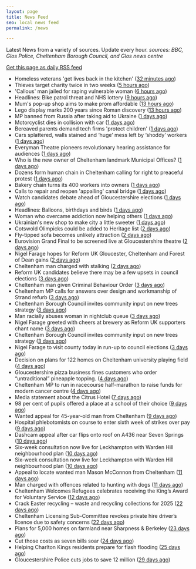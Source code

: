 ```yaml
---
layout: page
title: News Feed
seo: local news feed
permalink: /news

---
```


Latest News from a variety of sources. Update every hour.
_sources: BBC, Glos Police, Cheltenham Borough Council, and Glos news centre_

[Get this page as daily RSS feed](/daily.rss)

<!-- news_marker starts -->
- Homeless veterans 'get lives back in the kitchen' ([32 minutes ago](https://www.bbc.com/news/articles/cwyqkklqlr4o))
- Thieves target charity twice in two weeks ([5 hours ago](https://www.bbc.com/news/articles/cp8kd7n7e6yo))
- 'Callous' man jailed for raping vulnerable woman ([6 hours ago](https://www.bbc.com/news/articles/cp8v6n12p33o))
- Headlines: Bike patrol threat and NHS lottery ([9 hours ago](https://www.bbc.com/news/articles/c99p53ee293o))
- Mum's pop-up shop aims to make prom affordable ([13 hours ago](https://www.bbc.com/news/articles/c62xw4y0d70o))
- Lego display marks 200 years since Roman discovery ([13 hours ago](https://www.bbc.com/news/articles/c4g49n0q8x0o))
- MP banned from Russia after taking aid to Ukraine ([1 days ago](https://www.bbc.com/news/articles/c89g5xw53y2o))
- Motorcyclist dies in collision with car ([1 days ago](https://www.bbc.com/news/articles/c5ygvm160jgo))
- Bereaved parents demand tech firms 'protect children' ([1 days ago](https://www.bbc.com/news/articles/cvgn3gnee77o))
- Cars splattered, walls stained and ‘huge’ mess left by ‘shoddy’ workers ([1 days ago](https://gloucesternewscentre.co.uk/cars-splattered-walls-stained-and-huge-mess-left-by-shoddy-workers/))
- Everyman Theatre pioneers revolutionary hearing assistance for audiences ([1 days ago](https://gloucesternewscentre.co.uk/everyman-theatre-pioneers-revolutionary-hearing-assistance-for-audiences/))
- Who is the new owner of Cheltenham landmark Municipal Offices? ([1 days ago](https://gloucesternewscentre.co.uk/who-is-the-new-owner-of-cheltenham-landmark-municipal-offices/))
- Dozens form human chain in Cheltenham calling for right to preaceful protest ([1 days ago](https://gloucesternewscentre.co.uk/dozens-form-human-chain-in-cheltenham-calling-for-right-to-preaceful-protest/))
- Bakery chain turns its 400 workers into owners ([1 days ago](https://www.bbc.com/news/articles/cwy08yk3egyo))
- Calls to repair and reopen 'appalling' canal bridge ([1 days ago](https://www.bbc.com/news/articles/c20z40kmjn4o))
- Watch candidates debate ahead of Gloucestershire elections ([1 days ago](https://www.bbc.com/news/videos/cp8j4nk77xdo))
- Headlines: Balloons, birthdays and birds ([1 days ago](https://www.bbc.com/news/articles/cm248d2z2l8o))
- Woman who overcame addiction now helping others ([1 days ago](https://www.bbc.com/news/articles/cx2880jzyg4o))
- Ukrainian's new shop to make city a little sweeter ([1 days ago](https://www.bbc.com/news/articles/c8epxzr381jo))
- Cotswold Olimpicks could be added to Heritage list ([2 days ago](https://www.bbc.com/news/articles/c20xl9qkx2qo))
- Fly-tipped sofa becomes unlikely attraction ([2 days ago](https://www.bbc.com/news/articles/cgrgd7nz912o))
- Eurovision Grand Final to be screened live at Gloucestershire theatre ([2 days ago](https://gloucesternewscentre.co.uk/eurovision-grand-final-to-be-screened-live-at-gloucestershire-theatre/))
- Nigel Farage hopes for Reform UK Gloucester, Cheltenham and Forest of Dean gains ([2 days ago](https://gloucesternewscentre.co.uk/nigel-farage-hopes-for-reform-uk-gloucester-cheltenham-and-forest-of-dean-gains/))
- Cheltenham man charged with stalking ([2 days ago](https://gloucesternewscentre.co.uk/cheltenham-man-charged-with-stalking/))
- Reform UK candidates believe there may be a few upsets in council elections ([3 days ago](https://gloucesternewscentre.co.uk/reform-uk-candidates-believe-there-may-be-a-few-upsets-in-council-elections/))
- Cheltenham man given Criminal Behaviour Order ([3 days ago](https://gloucesternewscentre.co.uk/cheltenham-man-given-criminal-behaviour-order/))
- Cheltenham MP calls for answers over design and workmanship of Strand refurb ([3 days ago](https://gloucesternewscentre.co.uk/cheltenham-mp-calls-for-answers-over-design-and-workmanship-of-strand-refurb/))
- Cheltenham Borough Council invites community input on new trees strategy ([3 days ago](https://gloucesternewscentre.co.uk/cheltenham-borough-council-invites-community-input-on-new-trees-strategy/))
- Man racially abuses woman in nightclub queue ([3 days ago](https://gloucesternewscentre.co.uk/man-racially-abuses-woman-in-nightclub-queue/))
- Nigel Farage greeted with cheers at brewery as Reform UK supporters chant name ([3 days ago](https://gloucesternewscentre.co.uk/nigel-farage-greeted-with-cheers-at-brewery-as-reform-uk-supporters-chant-name/))
- Cheltenham Borough Council invites community input on new trees strategy ([3 days ago](https://www.cheltenham.gov.uk/news/article/3005/cheltenham_borough_council_invites_community_input_on_new_trees_strategy))
- Nigel Farage to visit county today in run-up to council elections ([3 days ago](https://gloucesternewscentre.co.uk/nigel-farage-to-visit-county-today-in-run-up-to-council-elections/))
- Decision on plans for 122 homes on Cheltenham university playing field ([4 days ago](https://gloucesternewscentre.co.uk/decision-on-plans-for-122-homes-on-cheltenham-university-playing-field/))
- Gloucestershire pizza business fines customers who order “untraditional” pineapple topping. ([4 days ago](https://gloucesternewscentre.co.uk/gloucestershire-pizza-business-fines-customers-who-order-untraditional-pineapple-topping/))
- Cheltenham MP to run in racecourse half-marathon to raise funds for modern cancer centre ([4 days ago](https://gloucesternewscentre.co.uk/cheltenham-mp-to-run-in-racecourse-half-marathon-to-raise-funds-for-modern-cancer-centre/))
- Media statement about the Citrus Hotel ([7 days ago](https://www.cheltenham.gov.uk/news/article/3004/media_statement_about_the_citrus_hotel))
- 98 per cent of pupils offered a place at a school of their choice ([9 days ago](https://gloucesternewscentre.co.uk/98-per-cent-of-pupils-offered-a-place-at-a-school-of-their-choice/))
- Wanted appeal for 45-year-old man from Cheltenham ([9 days ago](https://gloucesternewscentre.co.uk/wanted-appeal-for-45-year-old-man-from-cheltenham/))
- Hospital phlebotomists on course to enter sixth week of strikes over pay ([9 days ago](https://gloucesternewscentre.co.uk/hospital-phlebotomists-on-course-to-enter-sixth-week-of-strikes-over-pay/))
- Dashcam appeal after car flips onto roof on A436 near Seven Springs ([10 days ago](https://gloucesternewscentre.co.uk/dashcam-appeal-after-car-flips-onto-roof-on-a436-near-seven-springs/))
- Six-week consultation now live for Leckhampton with Warden Hill neighbourhood plan ([10 days ago](https://gloucesternewscentre.co.uk/six-week-consultation-now-live-for-leckhampton-with-warden-hill-neighbourhood-plan-2/))
- Six-week consultation now live for Leckhampton with Warden Hill neighbourhood plan ([10 days ago](https://www.cheltenham.gov.uk/news/article/3003/six-week_consultation_now_live_for_leckhampton_with_warden_hill_neighbourhood_plan))
- Appeal to locate wanted man Mason McConnon from Cheltenham ([11 days ago](https://gloucesternewscentre.co.uk/appeal-to-locate-wanted-man-mason-mcconnon-from-cheltenham/))
- Man charged with offences related to hunting with dogs ([11 days ago](https://gloucesternewscentre.co.uk/man-charged-with-offences-related-to-hunting-with-dogs/))
- Cheltenham Welcomes Refugees celebrates receiving the King’s Award for Voluntary Service ([12 days ago](https://gloucesternewscentre.co.uk/cheltenham-welcomes-refugees-celebrates-receiving-the-kings-award-for-voluntary-service/))
- Crack Easter recycling – waste and recycling collections for 2025 ([22 days ago](https://www.cheltenham.gov.uk/news/article/3002/crack_easter_recycling_%E2%80%93_waste_and_recycling_collections_for_2025))
- Cheltenham Licensing Sub-Committee revokes private hire driver’s licence due to safety concerns ([22 days ago](https://www.cheltenham.gov.uk/news/article/3001/cheltenham_licensing_sub-committee_revokes_private_hire_drivers_licence_due_to_safety_concerns))
- Plans for 5,000 homes on farmland near Sharpness & Berkeley ([23 days ago](https://www.bbc.co.uk/sounds/play/p0l1v3k3))
- Cut those costs as seven bills soar ([24 days ago](https://www.bbc.co.uk/sounds/play/p0l1mstk))
- Helping Charlton Kings residents prepare for flash flooding ([25 days ago](https://www.cheltenham.gov.uk/news/article/3000/helping_charlton_kings_residents_prepare_for_flash_flooding))
- Gloucestershire Police cuts jobs to save 12 million ([29 days ago](https://www.bbc.co.uk/sounds/play/p0l0mzhx))

<!-- news_marker ends -->
